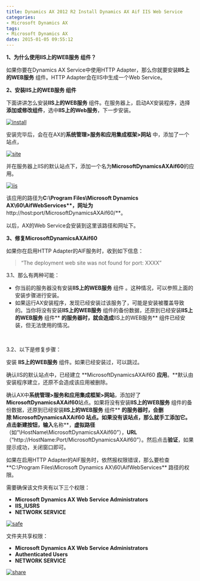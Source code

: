 ```yaml
---
title: Dynamics AX 2012 R2 Install Dynamics AX Aif IIS Web Service
categories:
- Microsoft Dynamics AX
tags:
- Microsoft Dynamics AX
date: 2015-01-05 09:55:12
---
```


**1、为什么使用IIS上的WEB服务 组件？**

如果你要在Dynamics AX Service中使用HTTP Adapter，那么你就要安装**IIS上的WEB服务** 组件。HTTP Adapter会在IIS中生成一个Web Service。

**2、安装IIS上的WEB服务 组件**

下面讲讲怎么安装**IIS上的WEB服务** 组件。在服务器上，启动AX安装程序，选择**添加或修改组件**，选中**IIS上的Web服务**，下一步安装。

<span id="more-11"></span>

[![install](http://reinhardhsu.com/wp-content/uploads/2015/01/install.jpg)](http://reinhardhsu.com/wp-content/uploads/2015/01/install.jpg)

安装完毕后，会在在AX的**系统管理&gt;服务和应用集成框架&gt;网站** 中，添加了一个站点，

[![site](http://reinhardhsu.com/wp-content/uploads/2015/01/site.jpg)](http://reinhardhsu.com/wp-content/uploads/2015/01/site.jpg)

并在服务器上IIS的默认站点下，添加一个名为**MicrosoftDynamicsAXAif60**的应用。

[![iis](http://reinhardhsu.com/wp-content/uploads/2015/01/iis.jpg)](http://reinhardhsu.com/wp-content/uploads/2015/01/iis.jpg)

该应用的路径为**C:\Program Files\Microsoft Dynamics AX\60\AifWebServices\**，网址为**http://host:port/MicrosoftDynamicsAXAif60/**。

以后，AX的Web Service会安装到这里该路径和网址下。

**3、修复MicrosoftDynamicsAXAif60**

如果你在启用HTTP Adapter的AIF服务时，收到如下信息：

> “The deployment web site was not found for port: XXXX”

3.1、那么有两种可能：

*   你当前的服务器没有安装**IIS上的WEB服务** 组件 。这种情况，可以参照上面的安装步骤进行安装。
*   如果运行AX安装程序，发现已经安装过该服务了，可能是安装被覆盖导致的。当你将没有安装**IIS上的WEB服务** 组件的备份数据，还原到已经安装**IIS上的WEB服务** 组件** **的服务器时，就会造成**IIS上的WEB服务** 组件已经安装，但无法使用的情况。

&nbsp;

3.2、以下是修复步骤：

安装 **IIS上的WEB服务** 组件。如果已经安装过，可以跳过。

确认IIS的默认站点中，已经建立 **MicrosoftDynamicsAXAif60 **应用**。**默认由安装程序建立，还原不会造成该应用被删除。

确认AX中**系统管理&gt;服务和应用集成框架&gt;网站**，添加好了**MicrosoftDynamicsAXAif60**站点。如果将没有安装**IIS上的WEB服务** 组件的备份数据，还原到已经安装**IIS上的WEB服务** 组件** **的服务器时，会删除 **MicrosoftDynamicsAXAif60 **站点。如果没有该站点，那么就手工添加它。点击**新建**按钮，输入**名称**，**虚拟路径**（如“\\HostName\MicrosoftDynamicsAXAif60”），**URL**（“http://HostName:Port/MicrosoftDynamicsAXAif60”）。然后点击**验证**，如果提示成功，关闭窗口即可。

如果在启用HTTP Adapter的AIF服务时，依然报权限错误，那么要检查**C:\Program Files\Microsoft Dynamics AX\60\AifWebServices\** 路径的权限。

需要确保该文件夹有以下三个权限：

*   **Microsoft Dynamics AX Web Service Administrators**
*   **IIS_IUSRS**
*   **NETWORK SERVICE**

[![safe](http://reinhardhsu.com/wp-content/uploads/2015/01/safe.jpg)](http://reinhardhsu.com/wp-content/uploads/2015/01/safe.jpg)

文件夹共享权限：

*   **Microsoft Dynamics AX Web Service Administrators**
*   **Authenticated Users**
*   **NETWORK SERVICE**

[![share](http://reinhardhsu.com/wp-content/uploads/2015/01/share.jpg)](http://reinhardhsu.com/wp-content/uploads/2015/01/share.jpg)

&nbsp;

